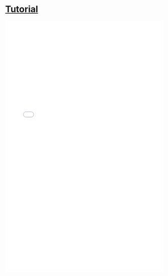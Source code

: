 # [Tutorial](https://github.com/ubco-cmps/phys111_course/raw/main/files/tutorial_week09.pdf)

<iframe src="../../tutorial_week09.pdf" width="100%" height="800px" frameBorder="0"> </iframe>
